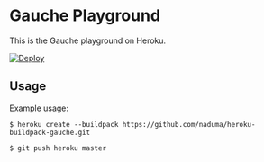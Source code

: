 # Gauche Playground

This is the Gauche playground on Heroku.

[![Deploy](https://www.herokucdn.com/deploy/button.png)](https://heroku.com/deploy)

Usage
-----

Example usage:

    $ heroku create --buildpack https://github.com/naduma/heroku-buildpack-gauche.git

    $ git push heroku master
